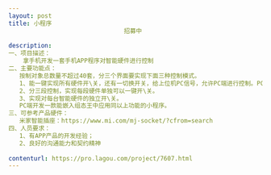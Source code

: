 ```yaml
---                
layout: post       
title: 小程序
                                招募中
           
description: 
一、项目描述：
    拿手机开发一套手机APP程序对智能硬件进行控制
二、主要功能点：
   按制对象总数量不超过40套，分三个界面要实现下面三种控制模式。
   1、能一键实现所有硬件开\关，还有一切换开关，给上位机PC信号，允许PC端进行控制。PC端操作时，手机端APP不允许操作。
   2、分三段控制，实现每段硬件单独可以一键开\关。
   3、实现对每台智能硬件的独立开\关。
   PC端开发一款能嵌入组态王中应用同以上功能的小程序。
三、可参考产品硬件：
   米家智能插座：https://www.mi.com/mj-socket/?cfrom=search
四、人员要求：
   1、有APP产品的开发经验；
   2、良好的沟通能力和契约精神
     
contenturl: https://pro.lagou.com/project/7607.html      
---                 
```

